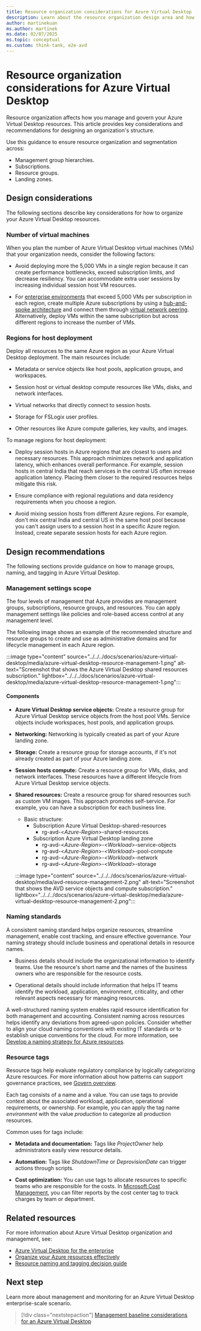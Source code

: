 ```yaml
---
title: Resource organization considerations for Azure Virtual Desktop
description: Learn about the resource organization design area and how to apply it to your Azure Virtual Desktop implementation effectively.
author: martinekuan
ms.author: martinek
ms.date: 02/07/2025
ms.topic: conceptual
ms.custom: think-tank, e2e-avd
---
```


# Resource organization considerations for Azure Virtual Desktop

Resource organization affects how you manage and govern your Azure Virtual Desktop resources. This article provides key considerations and recommendations for designing an organization's structure.

Use this guidance to ensure resource organization and segmentation across:

- Management group hierarchies.
- Subscriptions.
- Resource groups.
- Landing zones.

## Design considerations

The following sections describe key considerations for how to organize your Azure Virtual Desktop resources.

### Number of virtual machines

When you plan the number of Azure Virtual Desktop virtual machines (VMs) that your organization needs, consider the following factors:

- Avoid deploying more the 5,000 VMs in a single region because it can create performance bottlenecks, exceed subscription limits, and decrease resiliency. You can accommodate extra user sessions by increasing individual session host VM resources.

- For [enterprise environments](/azure/architecture/example-scenario/azure-virtual-desktop/azure-virtual-desktop) that exceed 5,000 VMs per subscription in each region, create multiple Azure subscriptions by using a [hub-and-spoke architecture](/azure/cloud-adoption-framework/ready/azure-best-practices/hub-spoke-network-topology) and connect them through [virtual network peering](/azure/virtual-network/virtual-network-peering-overview). Alternatively, deploy VMs within the same subscription but across different regions to increase the number of VMs.

### Regions for host deployment

Deploy all resources to the same Azure region as your Azure Virtual Desktop deployment. The main resources include:

- Metadata or service objects like host pools, application groups, and workspaces.

- Session host or virtual desktop compute resources like VMs, disks, and network interfaces.

- Virtual networks that directly connect to session hosts.

- Storage for FSLogix user profiles.

- Other resources like Azure compute galleries, key vaults, and images.

To manage regions for host deployment:

- Deploy session hosts in Azure regions that are closest to users and necessary resources. This approach minimizes network and application latency, which enhances overall performance. For example, session hosts in central India that reach services in the central US often increase application latency. Placing them closer to the required resources helps mitigate this risk.

- Ensure compliance with regional regulations and data residency requirements when you choose a region.

- Avoid mixing session hosts from different Azure regions. For example, don't mix central India and central US in the same host pool because you can't assign users to a session host in a specific Azure region. Instead, create separate session hosts for each Azure region.

## Design recommendations

The following sections provide guidance on how to manage groups, naming, and tagging in Azure Virtual Desktop.

### Management settings scope

The four levels of management that Azure provides are management groups, subscriptions, resource groups, and resources. You can apply management settings like policies and role-based access control at any management level.

The following image shows an example of the recommended structure and resource groups to create and use as administrative domains and for lifecycle management in each Azure region.

:::image type="content" source="../../../docs/scenarios/azure-virtual-desktop/media/azure-virtual-desktop-resource-management-1.png" alt-text="Screenshot that shows the Azure Virtual Desktop shared resources subscription." lightbox="../../../docs/scenarios/azure-virtual-desktop/media/azure-virtual-desktop-resource-management-1.png":::

#### Components

- **Azure Virtual Desktop service objects:** Create a resource group for Azure Virtual Desktop service objects from the host pool VMs. Service objects include workspaces, host pools, and application groups.

- **Networking:** Networking is typically created as part of your Azure landing zone.

- **Storage:** Create a resource group for storage accounts, if it's not already created as part of your Azure landing zone.

- **Session hosts compute:** Create a resource group for VMs, disks, and network interfaces. These resources have a different lifecycle from Azure Virtual Desktop service objects.

- **Shared resources:** Create a resource group for shared resources such as custom VM images. This approach promotes self-service. For example, you can have a subscription for each business line.

  - Basic structure:
    - Subscription Azure Virtual Desktop-shared-resources
      - rg-avd-<_Azure-Region_>-shared-resources
    - Subscription Azure Virtual Desktop landing zone
      - rg-avd-<_Azure-Region_>-<_Workload_>-service-objects
      - rg-avd-<_Azure-Region_>-<_Workload_>-pool-compute
      - rg-avd-<_Azure-Region_>-<_Workload_>-network
      - rg-avd-<_Azure-Region_>-<_Workload_>-storage

  :::image type="content" source="../../../docs/scenarios/azure-virtual-desktop/media/avd-resource-management-2.png" alt-text="Screenshot that shows the AVD service objects and compute subscription." lightbox="../../../docs/scenarios/azure-virtual-desktop/media/azure-virtual-desktop-resource-management-2.png":::

### Naming standards

A consistent naming standard helps organize resources, streamline management, enable cost tracking, and ensure effective governance. Your naming strategy should include business and operational details in resource names.

- Business details should include the organizational information to identify teams. Use the resource's short name and the names of the business owners who are responsible for the resource costs.

- Operational details should include information that helps IT teams identify the workload, application, environment, criticality, and other relevant aspects necessary for managing resources.

A well-structured naming system enables rapid resource identification for both management and accounting. Consistent naming across resources helps identify any deviations from agreed-upon policies. Consider whether to align your cloud naming conventions with existing IT standards or to establish unique conventions for the cloud. For more information, see [Develop a naming strategy for Azure resources](/azure/cloud-adoption-framework/ready/azure-best-practices/naming-and-tagging).

### Resource tags

Resource tags help evaluate regulatory compliance by logically categorizing Azure resources. For more information about how patterns can support governance practices, see [Govern overview](../../govern/guides/complex/prescriptive-guidance.md#resource-tagging).

Each tag consists of a name and a value. You can use tags to provide context about the associated workload, application, operational requirements, or ownership. For example, you can apply the tag name _environment_ with the value _production_ to categorize all production resources.

Common uses for tags include:

- **Metadata and documentation:** Tags like _ProjectOwner_ help administrators easily view resource details.

- **Automation:** Tags like _ShutdownTime_ or _DeprovisionDate_ can trigger actions through scripts.

- **Cost optimization:** You can use tags to allocate resources to specific teams who are responsible for the costs. In [Microsoft Cost Management](/azure/cost-management-billing/), you can filter reports by the cost center tag to track charges by team or department.

## Related resources

For more information about Azure Virtual Desktop organization and management, see:

- [Azure Virtual Desktop for the enterprise](/azure/architecture/example-scenario/azure-virtual-desktop/azure-virtual-desktop#azure-limitations)
- [Organize your Azure resources effectively](../../ready/azure-setup-guide/organize-resources.md)
- [Resource naming and tagging decision guide](../../ready/azure-best-practices/resource-naming-and-tagging-decision-guide.md)

## Next step

Learn more about management and monitoring for an Azure Virtual Desktop enterprise-scale scenario.

> [!div class="nextstepaction"]
> [Management baseline considerations for an Azure Virtual Desktop](./eslz-management-and-monitoring.md)
